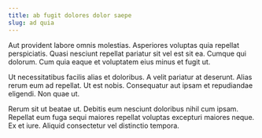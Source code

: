 ```yaml
---
title: ab fugit dolores dolor saepe
slug: ad quia
---
```


Aut provident labore omnis molestias. Asperiores voluptas quia repellat perspiciatis. Quasi nesciunt repellat pariatur sit vel est sit ea. Cumque qui dolorum. Cum quia eaque et voluptatem eius minus et fugit ut.

Ut necessitatibus facilis alias et doloribus. A velit pariatur at deserunt. Alias rerum eum ad repellat. Ut est nobis. Consequatur aut ipsam et repudiandae eligendi. Non quae ut.

Rerum sit ut beatae ut. Debitis eum nesciunt doloribus nihil cum ipsam. Repellat eum fuga sequi maiores repellat voluptas excepturi maiores neque. Ex et iure. Aliquid consectetur vel distinctio tempora.
